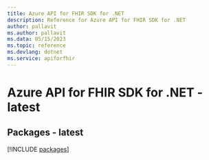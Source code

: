 ```yaml
---
title: Azure API for FHIR SDK for .NET
description: Reference for Azure API for FHIR SDK for .NET
author: pallavit
ms.author: pallavit
ms.data: 05/15/2023
ms.topic: reference
ms.devlang: dotnet
ms.service: apiforfhir
---
```

# Azure API for FHIR SDK for .NET - latest
## Packages - latest
[!INCLUDE [packages](api-for-fhir-index.md)]